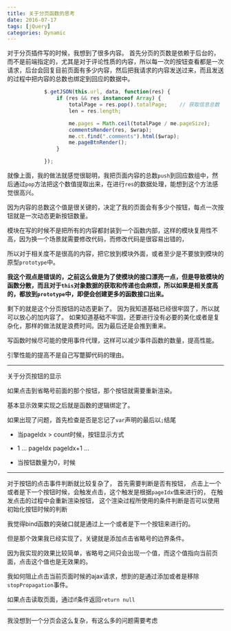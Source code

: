 ```yaml
---
title: 关于分页函数的思考
date: 2016-07-17
tags: [jQuery]
categories: Dynamic
---
```


对于分页插件写的时候，我想到了很多内容。
首先分页的页数是依赖于后台的，而不是前端指定的，尤其是对于评论性质的内容，所以每一次的按钮查看都是一次请求，后台会回复目前页面有多少内容，然后把我请求的内容发送过来，而且发送的过程中把内容的总数也绑定到回应的数据中。

```javascript
            $.getJSON(this.url, data, function(res) {
                if (res && res instanceof Array) {
                    totalPage = res.pop().totalPage;    // 获取信息总数
                    len = res.length;

                    me.pages = Math.ceil(totalPage / me.pageSize);
                    commentsRender(res, $wrap);
                    me.ct.find(".comments").html($wrap);
                    me.pageBtnRender();
                }

            });
```

就像上面，我的做法就感觉很聪明，我把页面内容的总数`push`到回应数组中，然后通过`pop`方法把这个数值提取出来，在进行`res`的数据处理，能想到这个方法感觉很高兴。

因为内容的总数这个值是很关键的，决定了我的页面会有多少个按钮，每点一次按钮就是一次动态更新按钮数量。

模块在写的时候不是把所有的内容都封装到一个函数内部，这样的模块复用性不高，因为换一个场景就需要修改代码，而修改代码是很容易出错的，

所以对于相关度不是很高的内容，把它放到模块外面，或者至少是不要放到模块的原型`prototype`中。

**我这个观点是错误的，之前这么做是为了使模块的接口漂亮一点，但是导致模块的函数分散，而且对于`this`对象数据的获取和传递也会麻烦，所以如果是相关度高的，都放到`prototype`中，即便会创建更多的函数接口出来。**

剩下的就是这个分页按钮的动态更新了。
因为我知道基础已经很牢固了，所以就可以放心的加内容了。
如果知道基础不牢固，还要进行没有必要的美化或者是复杂化，那样的做法就是浪费时间。因为最后还是会推到重来。

写函数时候尽可能的使用事件代理，这样可以减少事件函数的数量，提高性能。

引擎性能的提高不是自己写蹩脚代码的理由。

---

关于分页按钮的显示

如果点击到省略号前面的那个按钮，那个按钮就需要重新渲染。

基本显示效果实现之后就是函数的逻辑绑定了。

如果出现了问题，首先检查是否是忘记了`var`声明的最后以`;`结尾

- 当pageIdx > count时候，按钮显示方式
- 1 ... pageIdx pageIdx+1 ... 

- 当按钮数量为0，时候

---

对于按钮的点击事件判断就比较复杂了，
首先需要判断是否有按钮，
点击上一个或者是下一个按钮时候，会触发点击，这个触发是根据`pageIdx`值来进行的，
在触发点击的过程中会重新渲染按钮，
这个渲染过程所使用的条件判断是否可以使用初始化按钮时候的判断

我觉得bind函数的突破口就是通过上一个或者是下一个按钮来进行的。

但是那个效果我已经实现了，关键就是添加点击省略号的边界条件。

因为我实现的效果比较简单，省略号之间只会出现一个值，而这个值指向当前页面，点击这个值也是无效果的。

我如何阻止点击当前页面时候的ajax请求，想到的是通过添加或者是移除`stopPropagation`事件。

如果点击读取页面，通过if条件返回`return null`

---

我没想到一个分页会这么复杂，有这么多的问题需要考虑
